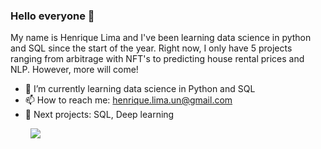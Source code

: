 ### Hello everyone 👋

My name is Henrique Lima and I've been learning data science in python and SQL since the start of the year.
Right now, I only have 5 projects ranging from arbitrage with NFT's to predicting house rental prices and NLP. However, more will come!

- 🌱 I’m currently learning data science in Python and SQL
- 📫 How to reach me: henrique.lima.un@gmail.com
- :blue_book: Next projects: SQL, Deep learning

&nbsp;&nbsp;&nbsp;&nbsp;&nbsp;&nbsp;&nbsp; ![](https://komarev.com/ghpvc/?username=HLCarbon&color=blue&style=plastic)

